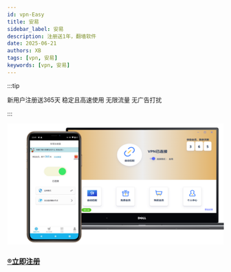 ```yaml
---
id: vpn-Easy
title: 安易
sidebar_label: 安易
description: 注册送1年，翻墙软件
date: 2025-06-21
authors: XB
tags: [vpn, 安易]
keywords: [vpn, 安易]
---
```

:::tip

新用户注册送365天
稳定且高速使用
无限流量 无广告打扰

:::

![](vpn.asserts/image-anyi.png)

### [®️立即注册](https://i.anyi8.com?invite_code=5U6MQP)

